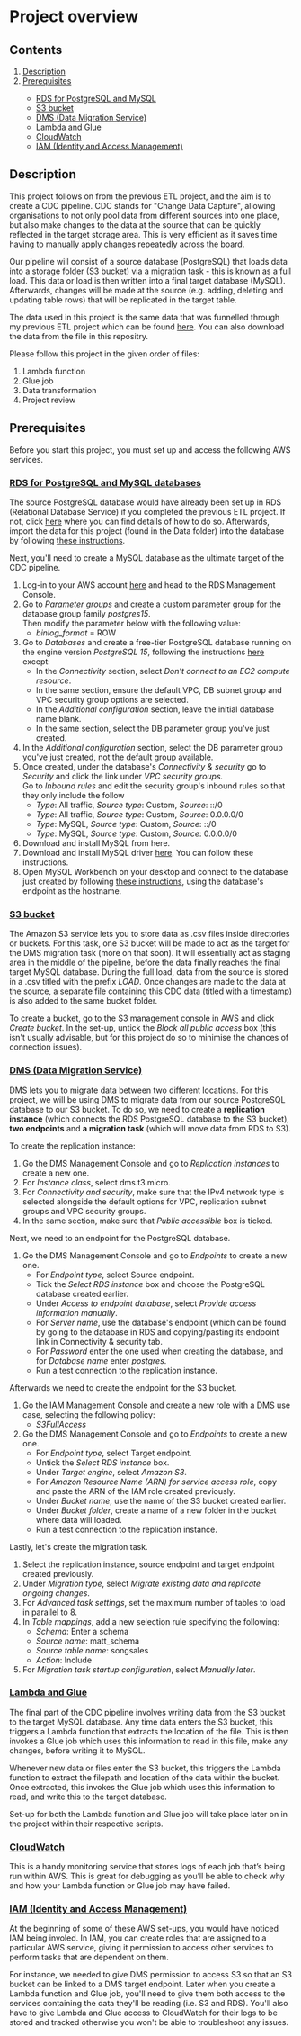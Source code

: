 # Project overview


## Contents

<ol>
    <li><a href='https://github.com/mwagaine/DataPortfolio/tree/main/Data%20Engineering%20projects/2.%20CDC%20pipeline#description'>Description</a></li>
    <li><a href='https://github.com/mwagaine/DataPortfolio/tree/main/Data%20Engineering%20projects/2.%20CDC%20pipeline#prerequisites'>Prerequisites</a></li>
        <ul>
            <li><a href='https://github.com/mwagaine/DataPortfolio/tree/main/Data%20Engineering%20projects/2.%20CDC%20pipeline#rds-for-postgresql-and-mysql-databases'>RDS for PostgreSQL and MySQL</a></li>
            <li><a href='https://github.com/mwagaine/DataPortfolio/tree/main/Data%20Engineering%20projects/2.%20CDC%20pipeline#s3-bucket'>S3 bucket</a></li>
            <li><a href='https://github.com/mwagaine/DataPortfolio/tree/main/Data%20Engineering%20projects/2.%20CDC%20pipeline#dms-data-migration-service'>DMS (Data Migration Service)</a></li>
            <li><a href='https://github.com/mwagaine/DataPortfolio/tree/main/Data%20Engineering%20projects/2.%20CDC%20pipeline#lambda-and-glue'>Lambda and Glue</a></li>
            <li><a href='https://github.com/mwagaine/DataPortfolio/tree/main/Data%20Engineering%20projects/2.%20CDC%20pipeline#cloudwatch'>CloudWatch</a></li>
            <li><a href='https://github.com/mwagaine/DataPortfolio/tree/main/Data%20Engineering%20projects/2.%20CDC%20pipeline#iam-identity-and-access-management'>IAM (Identity and Access Management)</a></li>
        </ul>
</ol>

## Description 

This project follows on from the previous ETL project, and the aim is to create a CDC pipeline. CDC stands for "Change Data Capture", allowing organisations to not only pool data from different sources into one place, but also make changes to the data at the source that can be quickly reflected in the target storage area. This is very efficient as it saves time having to manually apply changes repeatedly across the board.

Our pipeline will consist of a source database (PostgreSQL) that loads data into a storage folder (S3 bucket) via a migration task - this is known as a full load. This data or load is then written into a final target database (MySQL). Afterwards, changes will be made at the source (e.g. adding, deleting and updating table rows) that will be replicated in the target table. 

The data used in this project is the same data that was funnelled through my previous ETL project which can be found <a href='#'>here</a>. You can also download the data from the file in this repositry.

Please follow this project in the given order of files:
<ol>
    <li>Lambda function</li>
    <li>Glue job</li>
    <li>Data transformation</li>
    <li>Project review</li>
</ol>


## Prerequisites

Before you start this project, you must set up and access the following AWS services. 

### <ins>RDS for PostgreSQL and MySQL databases</ins>

The source PostgreSQL database would have already been set up in RDS (Relational Database Service) if you completed the previous ETL project. If not, click <a href='https://github.com/mwagaine/DataPortfolio/blob/main/Data%20Engineering%20projects/1.%20ETL%20pipeline/README.md#postgresql-database'>here</a> where you can find details of how to do so. Afterwards, import the data for this project (found in the Data folder) into the database by following <a href='https://learnsql.com/blog/how-to-import-csv-to-postgresql/'>these instructions</a>.

Next, you'll need to create a MySQL database as the ultimate target of the CDC pipeline.

<ol>
    <li>Log-in to your AWS account <a href='https://aws.amazon.com/free/'>here</a> and head to the RDS Management Console.</li>
    <li>Go to <i>Parameter groups</i> and create a custom parameter group for the database group family <i>postgres15</i>.
    <br>
    Then modify the parameter below with the following value:
        <ul>
            <li><i>binlog_format</i> = ROW</li>
        </ul>
    </li>
    <li>Go to <i>Databases</i> and create a free-tier PostgreSQL database running on the engine version <i>PostgreSQL 15</i>, following the instructions <a href='https://docs.aws.amazon.com/AmazonRDS/latest/UserGuide/CHAP_Tutorials.WebServerDB.CreateDBInstance.html'>here</a> except:
    <ul>
      <li>In the <i>Connectivity</i> section, select <i>Don’t connect to an EC2 compute resource</i>.</li>
      <li>In the same section, ensure the default VPC, DB subnet group and VPC security group options are selected.</li>
      <li>In the <i>Additional configuration</i> section, leave the initial database name blank.</li>
      <li>In the same section, select the DB parameter group you've just created.</li>
    </ul> 
    <li>In the <i>Additional configuration</i> section, select the DB parameter group you've just created, not the default group available.</li>
    <li>Once created, under the database's <i>Connectivity & security</i> go to <i>Security</i> and click the link under <i>VPC security groups.</i>
    <br>
    Go to <i>Inbound rules</i> and edit the security group's inbound rules so that they only include the follow
    <ul>
      <li><i>Type</i>: All traffic, <i>Source type</i>: Custom, <i>Source</i>: ::/0</li>
      <li><i>Type</i>: All traffic, <i>Source type</i>: Custom, <i>Source</i>: 0.0.0.0/0</li>
      <li><i>Type</i>: MySQL, <i>Source type</i>: Custom, <i>Source</i>: ::/0</li>
      <li><i>Type</i>: MySQL, <i>Source type</i>: Custom, <i>Source</i>: 0.0.0.0/0</li>
    </ul>
    </li>
    <li>Download and install MySQL from here.</li>
    <li>Download and install MySQL driver <a href='https://jdbc.postgresql.org/'>here</a>. You can follow these instructions.</li>
    <li>Open MySQL Workbench on your desktop and connect to the database just created by following <a href='https://dev.mysql.com/doc/workbench/en/wb-mysql-connections-new.html'>these instructions</a>, using the database's endpoint as the hostname.</li>
</ol>


### <ins>S3 bucket</ins>

The Amazon S3 service lets you to store data as .csv files inside directories or buckets. For this task, one S3 bucket will be made to act as the target for the DMS migration task (more on that soon). It will essentially act as staging area in the middle of the pipeline, before the data finally reaches the final target MySQL database. During the full load, data from the source is stored in a .csv titled with the prefix <i>LOAD</i>. Once changes are made to the data at the source, a separate file containing this CDC data (titled with a timestamp) is also added to the same bucket folder.

To create a bucket, go to the S3 management console in AWS and click <i>Create bucket</i>. In the set-up, untick the <i>Block all public access</i></li> box (this isn't usually advisable, but for this project do so to minimise the chances of connection issues).

 
### <ins>DMS (Data Migration Service)</ins>

DMS lets you to migrate data between two different locations. For this project, we will be using DMS to migrate data from our source PostgreSQL database to our S3 bucket. To do so, we need to create a <b>replication instance</b> (which connects the RDS PostgreSQL database to the S3 bucket), <b>two endpoints</b> and <b>a migration task</b> (which will move data from RDS to S3).

To create the replication instance:
<ol>
    <li>Go the DMS Management Console and go to <i>Replication instances</i> to create a new one.
    <li>For <i>Instance class</i>, select dms.t3.micro.</li>
    <li>For <i>Connectivity and security</i>, make sure that the IPv4 network type is selected alongside the default options for VPC, replication subnet groups and VPC security groups.</li>
    <li>In the same section, make sure that <i>Public accessible</i> box is ticked.</li>
</ol>

Next, we need to an endpoint for the PostgreSQL database.
<ol>
    <li>Go the DMS Management Console and go to <i>Endpoints</i> to create a new one.
    <br>
        <ul>
            <li>For <i>Endpoint type</i>, select Source endpoint. </li></li>
            <li>Tick the <i>Select RDS instance</i> box and choose the PostgreSQL database created earlier.</li>
            <li>Under <i>Access to endpoint database</i>, select <i>Provide access information manually</i>.</li>
            <li>For <i>Server name</i>, use the database's endpoint (which can be found by going to the database in RDS and copying/pasting its endpoint link in Connectivity & security tab.</li>
            <li>For <i>Password</i> enter the one used when creating the database, and for <i>Database name</i> enter <i>postgres</i>.</li>
            <li>Run a test connection to the replication instance.</li>
        </ul>
    </li>
</ol>

Afterwards we need to create the endpoint for the S3 bucket.
<ol>
    <li>Go the IAM Management Console and create a new role with a DMS use case, selecting the following policy:
    <br>
        <ul>
            <li><i>S3FullAccess</i></li></li>
        </ul>
    </li>
    <li>Go the DMS Management Console and go to <i>Endpoints</i> to create a new one.
    <br>
        <ul>
            <li>For <i>Endpoint type</i>, select Target endpoint.</li></li>
            <li>Untick the <i>Select RDS instance</i> box.</li>
            <li>Under <i>Target engine</i>, select <i>Amazon S3</i>.</li>
            <li>For <i>Amazon Resource Name (ARN) for service access role</i>, copy and paste the ARN of the IAM role created previously.</li>
            <li>Under <i>Bucket name</i>, use the name of the S3 bucket created earlier.</li>
            <li>Under <i>Bucket folder</i>, create a name of a new folder in the bucket where data will loaded.</li>
            <li>Run a test connection to the replication instance.</li>
        </ul>
    </li>
</ol>

Lastly, let's create the migration task.
<ol>
    <li>Select the replication instance, source endpoint and target endpoint created previously.</li>
    <li>Under <i>Migration type</i>, select <i>Migrate existing data and replicate ongoing changes</i>.</li>
    <li>For <i>Advanced task settings</i>, set the maximum number of tables to load in parallel to 8.</li>
    <li>In <i>Table mappings</i>, add a new selection rule specifying the following:
        <ul>
            <li><i>Schema</i>: Enter a schema</li>
            <li><i>Source name</i>: matt_schema</li>
            <li><i>Source table name</i>: songsales</li>
            <li><i>Action</i>: Include</li>
        </ul>    
    </li>
    <li>For <i>Migration task startup configuration</i>, select <i>Manually later</i>.</li>
</ol>


### <ins>Lambda and Glue</ins>

The final part of the CDC pipeline involves writing data from the S3 bucket to the target MySQL database. Any time data enters the S3 bucket, this triggers a Lambda function that extracts the location of the file. This is then invokes a Glue job which uses this information to read in this file, make any changes, before writing it to MySQL. 

Whenever new data or files enter the S3 bucket, this triggers the Lambda function to extract the filepath and location of the data within the bucket. Once extracted, this invokes the Glue job which uses this information to read, and write this to the target database. 

Set-up for both the Lambda function and Glue job will take place later on in the project within their respective scripts. 


### <ins>CloudWatch</ins>

This is a handy monitoring service that stores logs of each job that’s being run within AWS. This is great for debugging as you’ll be able to check why and how your Lambda function or Glue job may have failed.


### <ins>IAM (Identity and Access Management)</ins>

At the beginning of some of these AWS set-ups, you would have noticed IAM being involed. In IAM, you can create roles that are assigned to a particular AWS service, giving it permission to access other services to perform tasks that are dependent on them. 

For instance, we needed to give DMS permission to access S3 so that an S3 bucket can be linked to a DMS target endpoint. Later when you create a Lambda function and Glue job, you'll need to give them both access to the services containing the data they'll be reading (i.e. S3 and RDS). You'll also have to give Lambda and Glue access to CloudWatch for their logs to be stored and tracked otherwise you won't be able to troubleshoot any issues.
